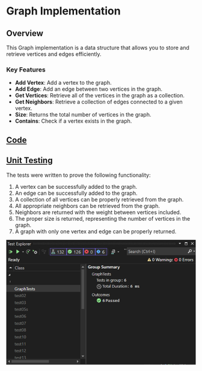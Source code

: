 # Graph Implementation

## Overview

This Graph implementation is a data structure that allows you to store and retrieve vertices and edges efficiently. 

### Key Features

- **Add Vertex**: Add a vertex to the graph.
- **Add Edge**: Add an edge between two vertices in the graph.
- **Get Vertices**: Retrieve all of the vertices in the graph as a collection.
- **Get Neighbors**: Retrieve a collection of edges connected to a given vertex.
- **Size**: Returns the total number of vertices in the graph.
- **Contains**: Check if a vertex exists in the graph.

## [Code](../data-structures-and-algorithms/CC35.cs)

## [Unit Testing](../CodeChallengesTests/test35.cs)

The tests were written to prove the following functionality:

1. A vertex can be successfully added to the graph.
2. An edge can be successfully added to the graph.
3. A collection of all vertices can be properly retrieved from the graph.
4. All appropriate neighbors can be retrieved from the graph.
5. Neighbors are returned with the weight between vertices included.
6. The proper size is returned, representing the number of vertices in the graph.
7. A graph with only one vertex and edge can be properly returned.

![test](../assets/test35.png)